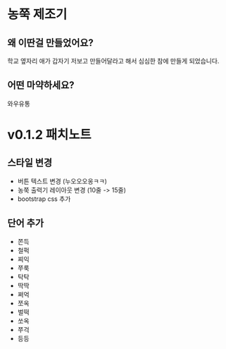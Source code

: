 # 농쭉 제조기

## 왜 이딴걸 만들었어요?

학교 옆자리 애가 갑자기 저보고 만들어달라고 해서 심심한 참에 만들게 되었습니다.

## 어떤 마약하세요?

와우유통

# v0.1.2 패치노트
## 스타일 변경
- 버튼 텍스트 변경 (누오오오옹ㅋㅋ)
- 농쭉 출력기 레이아웃 변경 (10줄 -> 15줄)
- bootstrap css 추가

## 단어 추가
- 쫀득
- 철퍽
- 찌익
- 쭈룩
- 탁탁
- 딱딱
- 쩌억
- 쪼옥
- 벌떡
- 쏘옥
- 쭈걱
- 등등